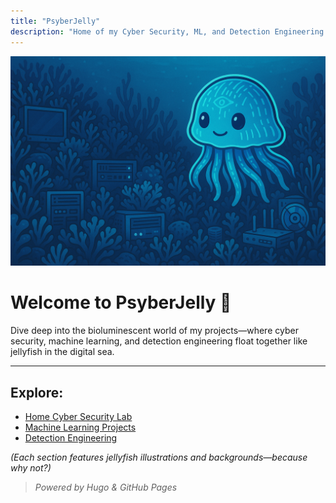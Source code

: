 ```yaml
---
title: "PsyberJelly"
description: "Home of my Cyber Security, ML, and Detection Engineering projects"
---
```


![Jellyfish header](images/jellyfish/header.png)

# Welcome to PsyberJelly 🪼

Dive deep into the bioluminescent world of my projects—where cyber security, machine learning, and detection engineering float together like jellyfish in the digital sea.

---

## Explore:

- [Home Cyber Security Lab](/cyber-lab/)
- [Machine Learning Projects](/machine-learning/)
- [Detection Engineering](/detection-engineering/)

*(Each section features jellyfish illustrations and backgrounds—because why not?)*

> *Powered by Hugo & GitHub Pages*

